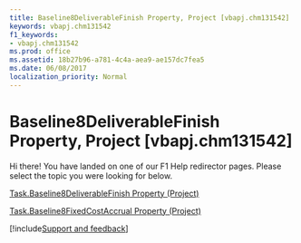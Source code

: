 ```yaml
---
title: Baseline8DeliverableFinish Property, Project [vbapj.chm131542]
keywords: vbapj.chm131542
f1_keywords:
- vbapj.chm131542
ms.prod: office
ms.assetid: 18b27b96-a781-4c4a-aea9-ae157dc7fea5
ms.date: 06/08/2017
localization_priority: Normal
---
```



# Baseline8DeliverableFinish Property, Project [vbapj.chm131542]

Hi there! You have landed on one of our F1 Help redirector pages. Please select the topic you were looking for below.

[Task.Baseline8DeliverableFinish Property (Project)](http://msdn.microsoft.com/library/127e1dd5-2d5e-d3c8-fdb6-007bb29c117f%28Office.15%29.aspx)

[Task.Baseline8FixedCostAccrual Property (Project)](http://msdn.microsoft.com/library/aca08cda-b85b-abd5-63d3-da1097ef0d93%28Office.15%29.aspx)

[!include[Support and feedback](~/includes/feedback-boilerplate.md)]